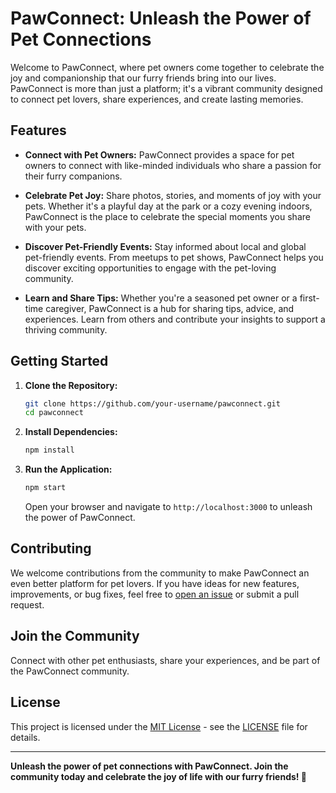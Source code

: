 # PawConnect: Unleash the Power of Pet Connections

Welcome to PawConnect, where pet owners come together to celebrate the joy and companionship that our furry friends bring into our lives. PawConnect is more than just a platform; it's a vibrant community designed to connect pet lovers, share experiences, and create lasting memories.

## Features

- **Connect with Pet Owners:** PawConnect provides a space for pet owners to connect with like-minded individuals who share a passion for their furry companions.

- **Celebrate Pet Joy:** Share photos, stories, and moments of joy with your pets. Whether it's a playful day at the park or a cozy evening indoors, PawConnect is the place to celebrate the special moments you share with your pets.

- **Discover Pet-Friendly Events:** Stay informed about local and global pet-friendly events. From meetups to pet shows, PawConnect helps you discover exciting opportunities to engage with the pet-loving community.

- **Learn and Share Tips:** Whether you're a seasoned pet owner or a first-time caregiver, PawConnect is a hub for sharing tips, advice, and experiences. Learn from others and contribute your insights to support a thriving community.

## Getting Started

1. **Clone the Repository:**
   ```bash
   git clone https://github.com/your-username/pawconnect.git
   cd pawconnect
   ```

2. **Install Dependencies:**
   ```bash
   npm install
   ```

3. **Run the Application:**
   ```bash
   npm start
   ```

   Open your browser and navigate to `http://localhost:3000` to unleash the power of PawConnect.

## Contributing

We welcome contributions from the community to make PawConnect an even better platform for pet lovers. If you have ideas for new features, improvements, or bug fixes, feel free to [open an issue](https://github.com/your-username/pawconnect/issues) or submit a pull request.

## Join the Community

Connect with other pet enthusiasts, share your experiences, and be part of the PawConnect community.

## License

This project is licensed under the [MIT License](LICENSE) - see the [LICENSE](LICENSE) file for details.

---

**Unleash the power of pet connections with PawConnect. Join the community today and celebrate the joy of life with our furry friends! 🐾**
